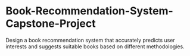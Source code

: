 # Book-Recommendation-System-Capstone-Project
Design a book recommendation system that accurately predicts user interests and suggests suitable books based on different methodologies.
